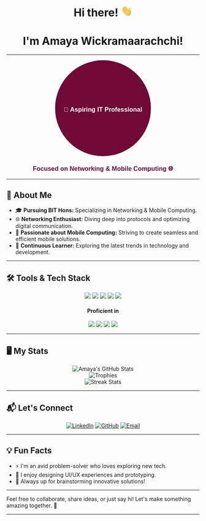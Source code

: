 <h1 align="center">Hi there! <img src="https://raw.githubusercontent.com/ABSphreak/ABSphreak/master/gifs/Hi.gif" width="30px"> </h1><h1 align="center">I'm Amaya Wickramaarachchi!</h1>



---

<div align="center">

  <div style="width: 250px; height: 250px; background-color: #6f0936; border-radius: 50%; display: flex; align-items: center; justify-content: center; margin: 0 auto;">
    <h3 style="color: #ffffff; font-family: Arial, sans-serif;">🚀 Aspiring IT Professional</h3>
  </div>

  <h3 style="color: #6f0936; font-family: Arial, sans-serif;">Focused on Networking & Mobile Computing 🌐</h3>

</div>


---

## 🌟 About Me  

- 🎓 **Pursuing BIT Hons:** Specializing in Networking & Mobile Computing.  
- 🌐 **Networking Enthusiast:** Diving deep into protocols and optimizing digital communication.  
- 📱 **Passionate about Mobile Computing:** Striving to create seamless and efficient mobile solutions.  
- 🚀 **Continuous Learner:** Exploring the latest trends in technology and development.

---

## 🛠️ Tools & Tech Stack  

<p align="center">
  <img src="https://img.shields.io/badge/HTML5-E34F26?style=for-the-badge&logo=html5&logoColor=white" />
  <img src="https://img.shields.io/badge/CSS3-1572B6?style=for-the-badge&logo=css3&logoColor=white" />
  <img src="https://img.shields.io/badge/JavaScript-F7DF1E?style=for-the-badge&logo=javascript&logoColor=black" />
  <img src="https://img.shields.io/badge/Java-007396?style=for-the-badge&logo=java&logoColor=white" />
  <img src="https://img.shields.io/badge/Python-3776AB?style=for-the-badge&logo=python&logoColor=white" />
</p>

<div align="center">
  <h4>Proficient in</h4>
  <code><img width="70px" src="https://www.vectorlogo.zone/logos/java/java-ar21.svg"></code>
  <code><img width="70px" src="https://www.vectorlogo.zone/logos/javascript/javascript-horizontal.svg"></code>
  <code><img width="70px" src="https://www.vectorlogo.zone/logos/python/python-horizontal.svg"></code>
  <code><img width="70px" src="https://www.vectorlogo.zone/logos/w3_html5/w3_html5-ar21.svg"></code>
</div>

---

## 🖥️ My Stats  

<div align="center">
  <img src="https://github-readme-stats.vercel.app/api?username=amaya-wickramaarachchi&show_icons=true&theme=tokyonight" width="400px" alt="Amaya's GitHub Stats">
</div>
<div align="center">
    <img src="https://github-profile-trophy.vercel.app/?username=amaya-wickramaarachchi&theme=dracula" width="400px" alt="Trophies">
</div>
<div align="center">
  <img src="https://github-readme-streak-stats.herokuapp.com/?user=amaya-wickramaarachchi&theme=tokyonight" width="400px" alt="Streak Stats">
</div>

---

## 📬 Let's Connect  

<p align="center">
  <a href="https://www.linkedin.com/in/amaya-wickramaarachchi/"><img src="https://img.shields.io/badge/LinkedIn-Connect-blue?style=for-the-badge&logo=linkedin" alt="LinkedIn"></a>
  <a href="https://github.com/amaya-wickramaarachchi"><img src="https://img.shields.io/badge/GitHub-Follow-black?style=for-the-badge&logo=github" alt="GitHub"></a>
  <a href="mailto:amaya.wickramaarachchi@gmail.com"><img src="https://img.shields.io/badge/Email-Contact-red?style=for-the-badge&logo=gmail" alt="Email"></a>
</p>

---

## 💡 Fun Facts  

- ⚡ I'm an avid problem-solver who loves exploring new tech.  
- 🎨 I enjoy designing UI/UX experiences and prototyping.  
- 🎯 Always up for brainstorming innovative solutions!  

---

Feel free to collaborate, share ideas, or just say hi! Let's make something amazing together. 🎉

--- 
